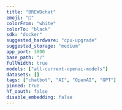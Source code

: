 ```yaml
---
title: "BREWDchat"
emoji: "💬"
colorFrom: "white"
colorTo: "black"
sdk: "docker"
suggested_hardware: "cpu-upgrade"
suggested_storage: "medium"
app_port: 3000
base_path: "/"
fullWidth: true
models: ["all-current-openai-models"]
datasets: []
tags: ["chatbot", "AI", "OpenAI", "GPT"]
pinned: true
hf_oauth: false
disable_embedding: false
---
```

